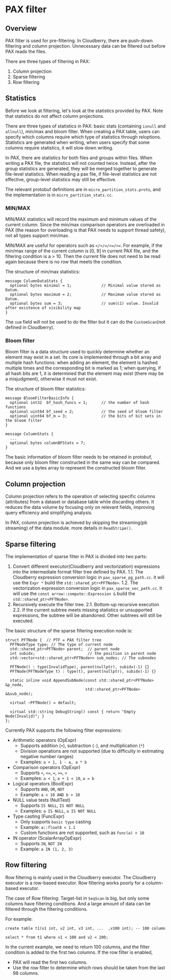 <!--
  Licensed to the Apache Software Foundation (ASF) under one
  or more contributor license agreements.  See the NOTICE file
  distributed with this work for additional information
  regarding copyright ownership.  The ASF licenses this file
  to you under the Apache License, Version 2.0 (the
  "License"); you may not use this file except in compliance
  with the License.  You may obtain a copy of the License at

   http://www.apache.org/licenses/LICENSE-2.0

  Unless required by applicable law or agreed to in writing,
  software distributed under the License is distributed on an
  "AS IS" BASIS, WITHOUT WARRANTIES OR CONDITIONS OF ANY
  KIND, either express or implied.  See the License for the
  specific language governing permissions and limitations
  under the License.
-->

# PAX filter

## Overview

PAX filter is used for pre-filtering. In Cloudberry, there are push-down filtering and column projection. Unnecessary data can be filtered out before PAX reads the files.

There are three types of filtering in PAX:

1. Column projection
2. Sparse filtering
3. Row filtering

## Statistics

Before we look at filtering, let's look at the statistics provided by PAX. Note that statistics do not affect column projections.

There are three types of statistics in PAX: basic stats (containing `isnull` and `allnull`), min/max and bloom filter. When creating a PAX table, users can specify which columns require which type of statistics through reloptions. Statistics are generated when writing, when users specify that some columns require statistics, it will slow down writing.

In PAX, there are statistics for both files and groups within files. When writing a PAX file, the statistics will not counted twice. Instead, after the group statistics are generated, they will be merged together to generate file-level statistics. When reading a pax file, if file-level statistics are not effective, group-level statistics may still be effective.

The relevant protobuf definitions are in `micro_partition_stats.proto`, and the implementation is in `micro_partition_stats.cc`.

### MIN/MAX

MIN/MAX statistics will record the maximum and minimum values ​​of the current column. Since the min/max comparison operators are overloaded in PAX (the reason for overloading is that PAX needs to support thread safety), not all types support min/max.

MIN/MAX are useful for operators such as `</>/=/<=/>=`. For example, if the min/max range of the current column is [0, 9] in current PAX file, and the filtering condition is a > 10. Then the current file does not need to be read again because there is no row that meets the condition.

The structure of min/max statistics:

```
message ColumnDataStats {
  optional bytes minimal = 1;             // Minimal value stored as Datum.
  optional bytes maximum = 2;             // Maximum value stored as Datum.
  optional bytes sum = 3;                 // sum(c1) value. Invalid after existence of visibility map
}
```

The `sum` field will not be used to do the filter but it can do the `CustomScan`(not defined in Cloudberry).

### Bloom filter

Bloom filter is a data structure used to quickly determine whether an element may exist in a set. Its core is implemented through a bit array and multiple hash functions: when adding an element, the element is hashed multiple times and the corresponding bit is marked as 1; when querying, if all hash bits are 1, it is determined that the element may exist (there may be a misjudgment), otherwise it must not exist.

The structure of bloom filter statistics:

```
message BloomFilterBasicInfo {
  optional int32  bf_hash_funcs = 1;      // the number of hash functions
  optional uint64 bf_seed = 2;            // the seed of bloom filter
  optional uint64 bf_m = 3;               // the bits of bit sets in the bloom filter
}

message ColumnStats {
  ...
  optional bytes columnBFStats = 7;
}
```

The basic information of bloom filter needs to be retained in protobuf, because only bloom filter constructed in the same way can be compared. And we use a bytes array to represent the constructed bloom filter.

## Column projection

Column projection refers to the operation of selecting specific columns (attributes) from a dataset or database table while discarding others. It reduces the data volume by focusing only on relevant fields, improving query efficiency and simplifying analysis.  

In PAX, column projection is achieved by skipping the streaming(pb streaming) of the data module. more details in `ReadStripe()`.

## Sparse filtering

The implementation of sparse filter in PAX is divided into two parts:
1. Convert different executor(Cloudberry and vectorization) expressions into the intermediate format filter tree defined by PAX.
   1.1. The Cloudberry expression conversion logic in `pax_sparse_pg_path.cc`. it will use the `Expr *` build the `std::shared_ptr<PFTNode>`.
   1.2. The vectorization expression conversion logic in `pax_sparse_vec_path.cc`. it will use the `const arrow::compute::Expression &` build the `std::shared_ptr<PFTNode>`.
2. Recursively execute the filter tree.
   2.1. Bottom-up recursive execution
   2.2. If the current subtree meets missing statistics or unsupported expressions, the subtree will be abandoned. Other subtrees will still be executed.


The basic structure of the sparse filtering execution node is:

```
struct PFTNode {  // PTF = PAX filter tree
  PFTNodeType type; // The type of current node
  std::shared_ptr<PFTNode> parent;  // parent node
  int subidx;                       // the position in parent node
  std::vector<std::shared_ptr<PFTNode>> sub_nodes; // The subnodes

  PFTNode() : type(InvalidType), parent(nullptr), subidx(-1) {}
  PFTNode(PFTNodeType t) : type(t), parent(nullptr), subidx(-1) {}

  static inline void AppendSubNode(const std::shared_ptr<PFTNode> &p_node,
                                   std::shared_ptr<PFTNode> &&sub_node);

  virtual ~PFTNode() = default;

  virtual std::string DebugString() const { return "Empty Node(Invalid)"; }
};

```

Currently PAX supports the following filter expressions:

- Arithmetic operators (OpExpr)
  - Supports addition (`+`), subtraction (`-`), and multiplication (`*`)
  - Division operations are not supported (due to difficulty in estimating negative number ranges)
  - Examples: `a + 1, 1 - a, a * b`
- Comparison operators (OpExpr)
  - Supports `<`, `<=`, `=`, `>=`, `>`
  - Examples: `a < 1`, `a + 1 < 10`, `a = b`
- Logical operators (BoolExpr)
  - Supports `AND`, `OR`, `NOT`
  - Example: `a < 10 AND b > 10`
- NULL value tests (NullTest)
  - Supports `IS NULL`, `IS NOT NULL`
  - Examples: `a IS NULL`, `a IS NOT NULL`
- Type casting (FuncExpr)
  - Only supports `basic type` casting
  - Example: `a::float8 < 1.1`
  - Custom functions are not supported, such as `func(a) < 10`
- IN operator (ScalarArrayOpExpr)
  - Supports `IN`, `NOT IN`
  - Example: `a IN (1, 2, 3)`

## Row filtering

Row filtering is mainly used in the Cloudberry executor. The Cloudberry executor is a row-based executor. Row filtering works poorly for a column-based executor.

The case of Row filtering:  Target-list in `SeqScan` is big, but only some columns have filtering conditions. And a large amount of data can be filtered through the filtering conditions.

For example:

```
create table t1(v1 int, v2 int, v3 int, ...  ,v100 int); -- 100 column

select * from t1 where v1 < 100 and v2 < 200;
```

In the current example, we need to return 100 columns, and the filter condition is added to the first two columns. If the row filter is enabled, 

- PAX will read the first two columns.
- Use the row filter to determine which rows should be taken from the last 98 columns.




